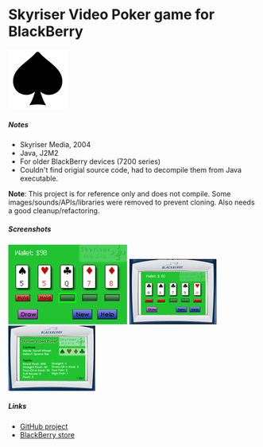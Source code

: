 # Skyriser Video Poker game for BlackBerry 

![logo](https://github.com/chriscomeau/Portfolio/blob/master/images/video_poker_icon.png)

##### Notes

* Skyriser Media, 2004
* Java, J2M2
* For older BlackBerry devices (7200 series) 
* Couldn't find origial source code, had to decompile them from Java executable.

**Note**: This project is for reference only and does not compile. Some images/sounds/APIs/libraries were removed to prevent cloning. Also needs a good cleanup/refactoring.

##### Screenshots


![screenshot 1](https://github.com/chriscomeau/SkyriserVideoPoker/blob/master/images/handango_poker1.gif)
![screenshot 2](https://github.com/chriscomeau/SkyriserVideoPoker/blob/master/images/screenshot_poker2.jpg)
![screenshot 3](https://github.com/chriscomeau/SkyriserVideoPoker/blob/master/images/screenshot_poker1.jpg)

##### Links

* [GitHub project](https://github.com/chriscomeau/SkyriserVideoPoker)
* [BlackBerry store](http://www.blackberrysoftware.us/v,c3ltYmlhbjEwNjM/skyriser_video_poker.jsp/)

